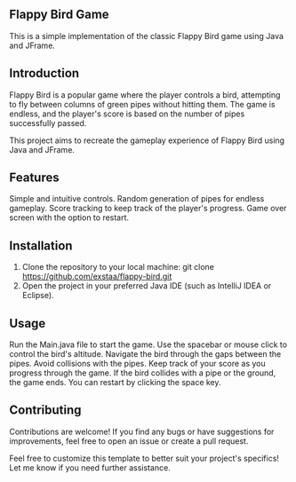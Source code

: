 ## Flappy Bird Game
This is a simple implementation of the classic Flappy Bird game using Java and JFrame.

## Introduction
Flappy Bird is a popular game where the player controls a bird, attempting to fly between
columns of green pipes without hitting them. The game is endless, and the player's score is based
on the number of pipes successfully passed.

This project aims to recreate the gameplay experience of Flappy Bird using Java and JFrame.

## Features
Simple and intuitive controls.
Random generation of pipes for endless gameplay.
Score tracking to keep track of the player's progress.
Game over screen with the option to restart.

## Installation
1. Clone the repository to your local machine:
git clone https://github.com/exstaa/flappy-bird.git
2. Open the project in your preferred Java IDE (such as IntelliJ IDEA or Eclipse).

## Usage
Run the Main.java file to start the game.
Use the spacebar or mouse click to control the bird's altitude.
Navigate the bird through the gaps between the pipes.
Avoid collisions with the pipes.
Keep track of your score as you progress through the game.
If the bird collides with a pipe or the ground, the game ends. You can restart by clicking the space key.

## Contributing
Contributions are welcome! If you find any bugs or have suggestions for improvements, feel free to open an issue or create a pull request.

Feel free to customize this template to better suit your project's specifics! Let me know if you need further assistance.
